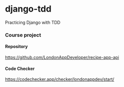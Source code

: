 # django-tdd
Practicing Django with TDD

### Course project
#### Repository
https://github.com/LondonAppDeveloper/recipe-app-api
#### Code Checker

https://codechecker.app/checker/londonappdev/start/

